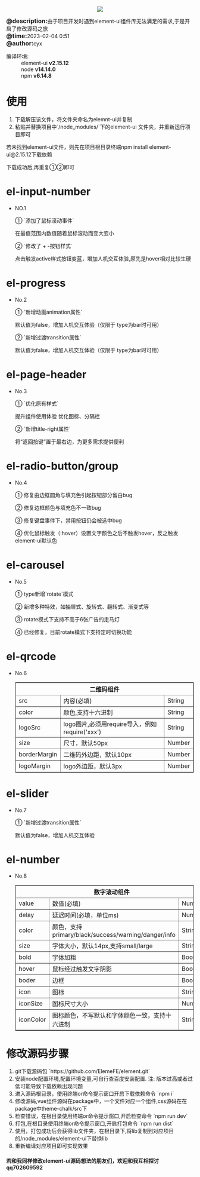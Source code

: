 <p align="center">
  <img src="https://cdn.rawgit.com/ElemeFE/element/dev/element_logo.svg">
</p>


<div><span style="font-size:16px;font-weight:700;">@description:</span>由于项目开发时遇到element-ui组件库无法满足的需求,于是开启了修改源码之旅</div>
<div><span style="font-size:16px;font-weight:700;">@time:</span>2023-02-04 0:51</div>
<div><span style="font-size:16px;font-weight:700;">@author:</span>cyx</div>

<dl>
    <dt>编译环境:</dt>
    <dd>element-ui <span style="font-weight:700;">v2.15.12</span></dd>
    <dd>node       <span style="font-weight:700;">v14.14.0</span></dd>
    <dd>npm        <span style="font-weight:700;">v6.14.8</span></dd>
</dl>


# 使用
<ol>
    <li>下载解压该文件，将文件夹命名为elemnt-ui并复制</li>
    <li>粘贴并替换项目中`/node_modules/`下的element-ui 文件夹，并重新运行项目即可</li>
</ol>
    <p>若未找到element-ui文件，则先在项目根目录终端npm install element-ui@2.15.12下载依赖</p>
    <p>下载成功后,再重复①②即可</p>

# el-input-number
- NO.1
    <p>① `添加了鼠标滚动事件`</p>
        在最值范围内数值随着鼠标滚动而变大变小
    <p>② `修改了 + -按钮样式`</p>
        点击触发active样式按钮变蓝，增加人机交互体验,原先是hover相对比较生硬
    
# el-progress
- No.2
    <p>① `新增动画animation属性`</p>
         默认值为false，增加人机交互体验（仅限于 type为bar时可用）
    <p>② `新增过渡transition属性`</p>
         默认值为false，增加人机交互体验（仅限于 type为bar时可用）

# el-page-header
- No.3
    <p>① `优化原有样式`</p>
        提升组件使用体验 优化图标、分隔栏
    <p>② `新增title-right属性`</p>
        将“返回按键”置于最右边，为更多需求提供便利

# el-radio-button/group
- No.4 
    <p>① 修复由边框圆角与填充色引起按钮部分留白bug</p>
    <p>② 修复边框颜色与填充色不一致bug</p>
    <p>③ 修复键盘事件下，禁用按钮仍会被选中bug</p>
    <p>④ 优化鼠标触发（:hover）设置文字颜色之后不触发hover，反之触发element-ui默认色</p>

# el-carousel
- No.5 
    <p>① type新增`rotate`模式</p>
    <p>② 新增多种特效，如抽屉式、旋转式、翻转式、渐变式等</p>
    <p>③ rotate模式下支持不高于6张广告的走马灯</p>
    <p>④ 已经修复，目前rotate模式下支持定时切换功能</p>

# el-qrcode
- No.6 
        <table border="1" rules="all"  width="600px">
            <thead><th colspan="3" center>二维码组件</th></thead>
            <tbody>
            <tr><td>src</td> <td>内容(必填)</td> <td>String</td></tr>
            <tr><td>color</td> <td>颜色,支持十六进制</td> <td>String</td></tr>
            <tr><td>logoSrc</td> <td>logo图片,必须用require导入，例如require('xxx')</td> <td>String</td></tr>
            <tr><td>size</td> <td>尺寸，默认50px</td> <td>Number</td></tr>
            <tr><td>borderMargin</td> <td>二维码外边距，默认10px</td> <td>Number</td></tr>
            <tr><td>logoMargin</td> <td>logo外边距，默认3px</td> <td>Number</td></tr>
            </tbody>
        </table>
# el-slider
- No.7
    <p>① `新增过渡transition属性`</p>
         默认值为false，增加人机交互体验
# el-number
- No.8 
        <table border="1" rules="all"  width="700px">
            <thead><th colspan="3" center>数字滚动组件</th></thead>
            <tbody>
            <tr><td>value</td> <td>数值(必填)</td><td>Number</td></tr>
            <tr><td>delay</td> <td>延迟时间(必填，单位ms)</td> <td>Number</td></tr>
            <tr><td>color</td> <td>颜色，支持primary/black/success/warning/danger/info</td> <td>String</td></tr>
            <tr><td>size</td> <td>字体大小，默认14px,支持small/large</td> <td>String</td></tr>
            <tr><td>bold</td> <td>字体加粗</td> <td>Boolean</td></tr>
            <tr><td>hover</td> <td>鼠标经过触发文字阴影</td> <td>Boolean</td></tr>
            <tr><td>boder</td> <td>边框</td> <td>Boolean</td></tr>
            <tr><td>icon</td> <td>图标</td> <td>String</td></tr>
            <tr><td>iconSize</td> <td>图标尺寸大小</td><td>Number</td></tr>
            <tr><td>iconColor</td> <td>图标颜色，不写默认和字体颜色一致，支持十六进制</td> <td>String</td></tr>
            </tbody>
        </table>
# 修改源码步骤
<ol>
    <li>git下载源码包 `https://github.com/ElemeFE/element.git`</li>
    <li>安装node配置环境,配置环境变量,可自行查百度安装配置. 注: 版本过高或者过低可能导致下载依赖出现问题</li>
    <li>进入源码根目录，使用终端or命令提示窗口开启下载依赖命令 `npm i`</li>
    <li>修改源码,vue组件源码在package中，一个文件对应一个组件,css源码在在package中theme-chalk/src下</li>
    <li>检查错误，在根目录使用终端or命令提示窗口,开启检查命令 `npm run dev`</li>
    <li>打包,在根目录使用终端or命令提示窗口,开启打包命令 `npm run dist`</li>
    <li>使用，打包成功后会获得lib文件夹，在根目录下,将lib复制到对应项目的/node_modules/element-ui下替换lib</li>
    <li>重新编译对应项目即可实现效果</li>
</ol>
<h4>若和我同样修改element-ui源码想法的朋友们，欢迎和我互相探讨qq702609592</h4>


